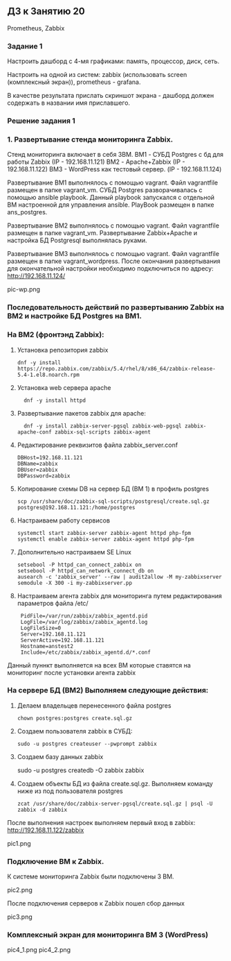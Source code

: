## ДЗ к Занятию 20
 
Prometheus, Zabbix 

### Задание 1

Настроить дашборд с 4-мя графиками: память, процессор, диск, сеть.

Настроить на одной из систем: zabbix (использовать screen (комплексный экран)), prometheus - grafana.

В качестве результата прислать скриншот экрана - дашборд должен содержать в названии имя приславшего.

### Решение задания 1

### 1. Развертывание стенда мониторинга Zabbix.
Стенд мониторинга включает в себя 3ВМ. 
 BM1 - СУБД Postgres c бд для работы Zabbix (IP - 192.168.11.121)
 ВМ2 - Apache+Zabbix (IP - 192.168.11.122)
 BM3 - WordPress как тестовый сервер. (IP - 192.168.11.124)
 
 Развертывание ВМ1 выполнялось с помощью vagrant. Файл vagrantfile размещен в папке vagrant_vm. 
 СУБД Postgres разворачивалась с помощью ansible playbook. Данный playbook запускался с отдельной ВМ настроенной для управления ansible. PlayBook размещен в папке ans_postgres. 
 
 Развертывание ВМ2 выполнялось с помощью vagrant. Файл vagrantfile размещен в папке vagrant_vm.
 Развертывание Zabbix+Apache и настройка БД Postgresql выполнялась руками.
 
 Развертывание ВМ3 выполнялось с помощью vagrant.  Файл vagrantfile размещен в папке vagrant_wordpress. После окончания развертывания для окончательной настройки необходимо подключиться по адресу: http://192.168.11.124/
 
 pic-wp.png
  
 ### Последовательность действий по развертыванию Zabbix на ВМ2 и настройке БД Postgres на ВМ1.
 
 ### На ВМ2 (фронтэнд Zabbix):
 1. Установка репозитория zabbix
   
        dnf -y install https://repo.zabbix.com/zabbix/5.4/rhel/8/x86_64/zabbix-release-5.4-1.el8.noarch.rpm  
    
 2. Установка web ceрвера apache
 
	      dnf -y install httpd
	      
 3. Развертывание пакетов zabbix для apache:
 
	      dnf -y install zabbix-server-pgsql zabbix-web-pgsql zabbix-apache-conf zabbix-sql-scripts zabbix-agent

 4. Редактирование реквизитов файла zabbix_server.conf

        DBHost=192.168.11.121
        DBName=zabbix
        DBUser=zabbix
        DBPassword=zabbix

5. Копирование схемы DB на сервер БД (ВМ 1) в профиль postgres

       scp /usr/share/doc/zabbix-sql-scripts/postgresql/create.sql.gz postgres@192.168.11.121:/home/postgres
     
 6. Настраиваем работу сервисов
 
        systemctl start zabbix-server zabbix-agent httpd php-fpm
        systemctl enable zabbix-server zabbix-agent httpd php-fpm

7. Дополнительно настраиваем SE Linux

       setsebool -P httpd_can_connect_zabbix on
       setsebool -P httpd_can_network_connect_db on
       ausearch -c 'zabbix_server' --raw | audit2allow -M my-zabbixserver
       semodule -X 300 -i my-zabbixserver.pp
       
8. Настраиваем агента zabbix для мониторинга путем редактирования параметров файла /etc/

        PidFile=/var/run/zabbix/zabbix_agentd.pid
        LogFile=/var/log/zabbix/zabbix_agentd.log
        LogFileSize=0
        Server=192.168.11.121
        ServerActive=192.168.11.121
        Hostname=anstest2
        Include=/etc/zabbix/zabbix_agentd.d/*.conf
  
  Данный пуннкт выполняется на всех ВМ которые ставятся на мониторинг после установки агента zabbix
  

### На сервере БД (ВМ2) Выполняем следующие действия:
	
1. Делаем владельцев перенесенного файла postgres

       chown postgres:postgres create.sql.gz

2. Создаем пользователя zabbix в СУБД:
     
       sudo -u postgres createuser --pwprompt zabbix

3. Создаем базу данных zabbix 

   	sudo -u postgres createdb -O zabbix zabbix
	
 4. Создаем объекты БД из файла create.sql.gz. Выполняем команду ниже из под пользователя postgres
	
        zcat /usr/share/doc/zabbix-server-pgsql/create.sql.gz | psql -U zabbix -d zabbix
         
После выполнения настроек выполняем первый вход в zabbix: http://192.168.11.122/zabbix

pic1.png

### Подключение ВМ к Zabbix.
К системе мониторинга Zabbix были подключены 3 ВМ.

pic2.png

После подключения серверов к Zabbix пошел сбор данных

pic3.png

### Комплексный экран для мониторинга ВМ 3 (WordPress)
pic4_1.png
pic4_2.png








 



